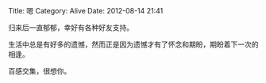 Title: 嗯
Category: Alive
Date: 2012-08-14 21:41

归来后一直郁郁，幸好有各种好友支持。

生活中总是有好多的遗憾，然而正是因为遗憾才有了怀念和期盼，期盼着下一次的相逢。

百感交集，很想你。
